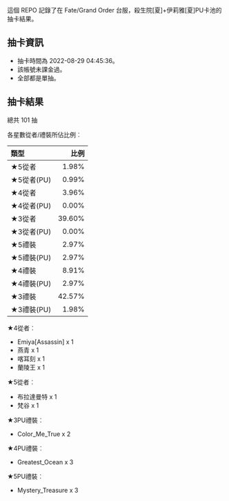 這個 REPO 記錄了在 Fate/Grand Order 台服，殺生院[夏]+伊莉雅[夏]PU卡池的抽卡結果。

抽卡資訊
-------

* 抽卡時間為 2022-08-29 04:45:36。
* 該帳號未課金過。
* 全部都是單抽。

抽卡結果
-------

總共 101 抽

各星數從者/禮裝所佔比例︰

| 類型        |   比例 |
| :---------- | -----: |
| ★5從者     |  1.98% |
| ★5從者(PU) |  0.99% |
| ★4從者     |  3.96% |
| ★4從者(PU) |  0.00% |
| ★3從者     | 39.60% |
| ★3從者(PU) |  0.00% |
| ★5禮裝     |  2.97% |
| ★5禮裝(PU) |  2.97% |
| ★4禮裝     |  8.91% |
| ★4禮裝(PU) |  2.97% |
| ★3禮裝     | 42.57% |
| ★3禮裝(PU) |  1.98% |

★4從者︰

* Emiya[Assassin] x 1
* 燕青 x 1
* 喀耳刻 x 1
* 蘭陵王 x 1

★5從者︰

* 布拉達曼特 x 1
* 梵谷 x 1

★3PU禮裝︰

* Color_Me_True x 2

★4PU禮裝︰

* Greatest_Ocean x 3

★5PU禮裝︰

* Mystery_Treasure x 3

